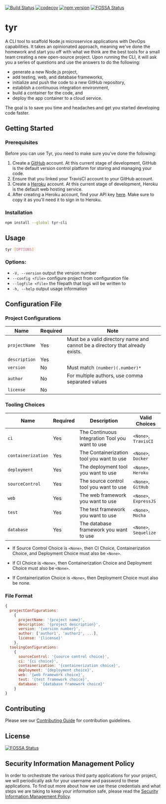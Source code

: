 [![Build Status](https://travis-ci.org/hammer-io/tyr.svg?branch=master)](https://travis-ci.org/hammer-io/tyr)
[![codecov](https://codecov.io/gh/hammer-io/tyr/branch/master/graph/badge.svg)](https://codecov.io/gh/hammer-io/tyr)
[![npm version](https://badge.fury.io/js/tyr-cli.svg)](https://badge.fury.io/js/tyr-cli)
[![FOSSA Status](https://app.fossa.io/api/projects/git%2Bgithub.com%2Fhammer-io%2Ftyr.svg?type=shield)](https://app.fossa.io/projects/git%2Bgithub.com%2Fhammer-io%2Ftyr?ref=badge_shield)

# tyr

A CLI tool to scaffold Node.js microservice applications with DevOps capabilities. It
takes an opinionated approach, meaning we've done the homework and start you off with
what we think are the best tools for a small team creating a new open-source project. Upon
running the CLI, it will ask you a series of questions and use the answers to do the
following:

- generate a new Node.js project,
- add testing, web, and database frameworks,
- initialize and push the code to a new GitHub repository,
- establish a continuous integration environment,
- build a container for the code, and
- deploy the app container to a cloud service.

The goal is to save you time and headaches and get you started developing code faster.


## Getting Started

### Prerequisites

Before you can use Tyr, you need to make sure you've done the following:

1. Create a [GitHub](https://github.com/) account. At this current stage of development,
   GitHub is the default version control platform for storing and managing your code.
2. Ensure that you linked your TravisCI account to your GitHub account.   
3. Create a [Heroku](https://signup.heroku.com/) account. At this current stage of development, Heroku is the default web hosting service. 
4. After creating a Heroku account, find your API key [here](https://dashboard.heroku.com/account). Make sure to copy it as you'll need it to sign in to Heroku. 

### Installation

```bash
npm install --global tyr-cli
```


## Usage

```bash
tyr [OPTIONS]
```

### Options:
* `-V, --version`    output the version number
* `--config <file>`  configure project from configuration file
* `--logfile <file>` the filepath that logs will be written to
* `-h, --help`       output usage information

## Configuration File
### Project Configurations
| Name          | Required | Note                                                                           |
|---------------|----------|--------------------------------------------------------------------------------|
| `projectName` | Yes      | Must be a valid directory name and cannot be a directory that already exists.  |
| `description` | Yes      |                                                                                |
| `version`     | No       | Must match `(number)(.number)*`                                                |
| `author`      | No       | For multiple authors, use comma separated values                               |
| `license`     | No       |                                                                                |

### Tooling Choices
| Name               | Required | Description                                    | Valid Choices         |
|--------------------|----------|------------------------------------------------|-----------------------|
| `ci`               | Yes      | The Continuous Integration Tool you want to use | `<None>`, `TravisCI`  |
| `containerization` | Yes      | The Containerization tool you want to use      | `<None>`, `Docker`    |
| `deployment`       | Yes      | The deployment tool you want to use            | `<None>`, `Heroku`    |
| `sourceControl`    | Yes      | The source control tool you want to use        | `<None>`, `GitHub`    |
| `web`              | Yes      | The web framework you want to use              | `<None>`, `ExpressJS` |
| `test`             | Yes      | The test framework you want to use             | `<None>`, `Mocha`      |
| `database`         | Yes      | The database framework you want to use         | `<None>`, `Sequelize` |


* If Source Control Choice is `<None>`, then CI Choice, Containerization Choice, and Deployment 
Choice must also be `<None>`.

* If CI Choice is `<None>`, then Containerization Choice and Deployment Choice must also be `<None>`.

* If Containerization Choice is `<None>`, then Deployment Choice must also be none. 

### File Format
```javascript
{
  projectConfigurations:
    {
      projectName: '{project name}',
      description: '{project description}',
      version: '{version number}',
      author: ['author1', 'author2', ...],
      license: '{license}'
    },
  toolingConfigurations:
    {
      sourceControl: '{source control choice}',
      ci: '{ci choice}',
      containerization: '{containerization choice}',
      deployment: '{deployment choice}',
      web: '{web framework choice}',
      test: '{test framework choice}',
      database: '{database framework choice}'
    }
}
```


## Contributing

Please see our [Contributing Guide](https://github.com/hammer-io/tyr/blob/master/CONTRIBUTING.md)
for contribution guidelines.

## License
[![FOSSA Status](https://app.fossa.io/api/projects/git%2Bgithub.com%2Fhammer-io%2Ftyr.svg?type=large)](https://app.fossa.io/projects/git%2Bgithub.com%2Fhammer-io%2Ftyr?ref=badge_large)

## Security Information Management Policy

In order to orchestrate the various third party applications for your
project, we will periodically ask for your username and password to
these applications. To find out more about how we use these credentials
and what steps we are taking to keep your information safe, please read
the [Security Information Management Policy](https://github.com/hammer-io/tyr/blob/master/SECURITY_INFORMATION_MANAGEMENT_POLICY.md).

